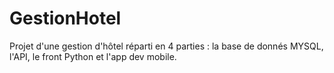 # GestionHotel
Projet d'une gestion d'hôtel réparti en 4 parties : la base de donnés MYSQL, l'API, le front Python et l'app dev mobile.
